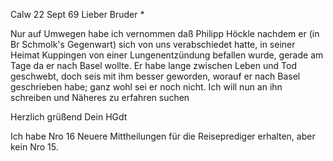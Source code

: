  Calw 22 Sept 69
Lieber Bruder <Josenhans>*

Nur auf Umwegen habe ich vernommen daß Philipp Höckle nachdem er (in Br Schmolk's Gegenwart) sich von uns verabschiedet hatte, in seiner Heimat Kuppingen von einer Lungenentzündung befallen wurde, gerade am Tage da er nach Basel wollte. Er habe lange zwischen Leben und Tod geschwebt, doch seis mit ihm besser geworden, worauf er nach Basel geschrieben habe; ganz wohl sei er noch nicht. Ich will nun an ihn schreiben und Näheres zu erfahren suchen

 Herzlich grüßend
 Dein HGdt

Ich habe Nro 16 Neuere Mittheilungen für die Reiseprediger erhalten, aber kein Nro 15.
